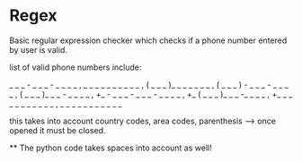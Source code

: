 # Regex
Basic regular expression checker which checks if a phone number entered by user is valid. 


list of valid phone numbers include: 

_ _ _ - _ _ _ - _ _ _ _ , _ _ _ _ _ _ _ _ _ _ , ( _ _ _ )_ _ _ _ _ _ _ , ( _ _ _ ) - _ _ _ - _ _ _ _ , ( _ _ _ )_ _ _ - _ _ _ _ , +_ - _ _ _ - _ _ _ - _ _ _ _ , +_ ( _ _ _ )_ _ _ -_ _ _ _ , +_ _ _ _ _ _ _ _ _ _ _ , _ _ _ _ _ _ _ _ _ _ _ 


this takes into account country codes, area codes, parenthesis --> once opened it must be closed. 

** The python code takes spaces into account as well!
